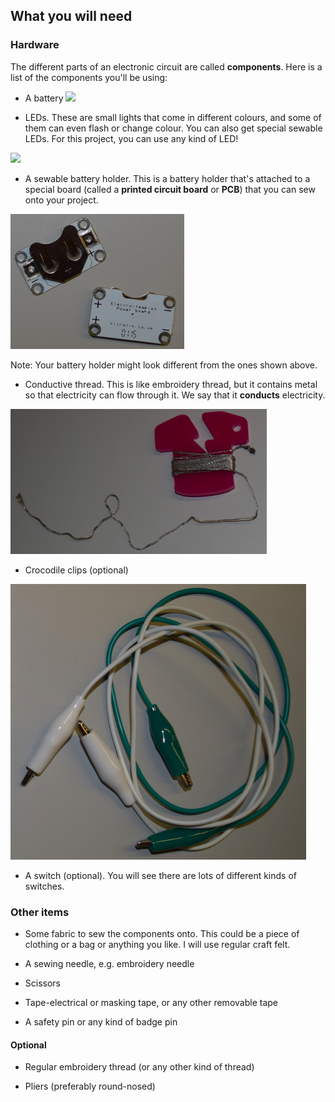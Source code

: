 ## What you will need

### Hardware

The different parts of an electronic circuit are called **components**. Here is a list of the components you'll be using:

+ A battery ![](images/batteries.png) 
 
+ LEDs. These are small lights that come in different colours, and some of them can even flash or change colour. You can also get special sewable LEDs. For this project, you can use any kind of LED!

![](images/LEDs_mix.png)
 
+ A sewable battery holder. This is a battery holder that's attached to a special board (called a **printed circuit board** or **PCB**) that you can sew onto your project. 
 
![](images/battery_holders.png)

Note: Your battery holder might look different from the ones shown above.
 
+ Conductive thread. This is like embroidery thread, but it contains metal so that electricity can flow through it. We say that it **conducts** electricity. 
 
![](images/thread.png)
 
+ Crocodile clips (optional) 
 
![](images/crocs.png)
 
+ A switch (optional). You will see there are lots of different kinds of switches.
 
### Other items
 
+ Some fabric to sew the components onto. This could be a piece of clothing or a bag or anything you like. I will use regular craft felt.
 
+ A sewing needle, e.g. embroidery needle

+ Scissors

+ Tape-electrical or masking tape, or any other removable tape

+ A safety pin or any kind of badge pin

#### Optional

+ Regular embroidery thread (or any other kind of thread)

+ Pliers (preferably round-nosed)
 
